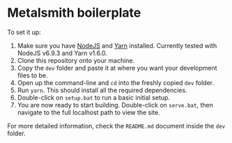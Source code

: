 # Metalsmith boilerplate

To set it up:

1. Make sure you have [NodeJS](http://nodejs.org) and [Yarn](http://yarnpkg.com/) installed. Currently tested with NodeJS v6.9.3 and Yarn v1.6.0.
2. Clone this repository onto your machine.
3. Copy the `dev` folder and paste it at where you want your development files to be.
4. Open up the command-line and `cd` into the freshly copied `dev` folder.
5. Run `yarn`. This should install all the required dependencies.
6. Double-click on `setup.bat` to run a basic initial setup.
7. You are now ready to start building. Double-click on `serve.bat`, then navigate to the full localhost path to view the site.

For more detailed information, check the `README.md` document inside the `dev` folder.